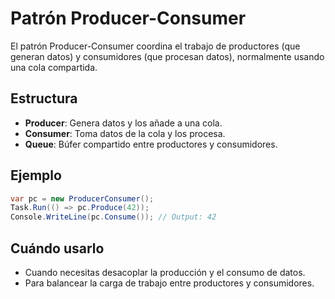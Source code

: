 # Patrón Producer-Consumer

El patrón Producer-Consumer coordina el trabajo de productores (que generan datos) y consumidores (que procesan datos), normalmente usando una cola compartida.

## Estructura

- **Producer**: Genera datos y los añade a una cola.
- **Consumer**: Toma datos de la cola y los procesa.
- **Queue**: Búfer compartido entre productores y consumidores.

## Ejemplo

```csharp
var pc = new ProducerConsumer();
Task.Run(() => pc.Produce(42));
Console.WriteLine(pc.Consume()); // Output: 42
```

## Cuándo usarlo

- Cuando necesitas desacoplar la producción y el consumo de datos.
- Para balancear la carga de trabajo entre productores y consumidores.
